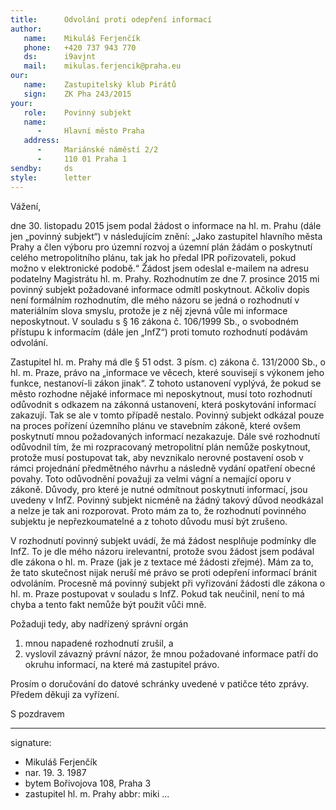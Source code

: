 ```yaml
---
title:      Odvolání proti odepření informací
author:
   name:    Mikuláš Ferjenčík
   phone:   +420 737 943 770
   ds:      i9avjnt
   mail:    mikulas.ferjencik@praha.eu
our:
   name:    Zastupitelský klub Pirátů
   sign:    ZK Pha 243/2015
your:
   role:    Povinný subjekt
   name:    
      -     Hlavní město Praha
   address:
      -     Mariánské náměstí 2/2
      -     110 01 Praha 1
sendby:     ds
style:      letter
---
```


Vážení,

dne 30. listopadu 2015 jsem podal žádost o informace na hl. m. Prahu (dále jen „povinný subjekt“) v následujícím znění: „Jako zastupitel hlavního města Prahy a člen výboru pro územní rozvoj a územní plán žádám o poskytnutí celého metropolitního plánu, tak jak ho předal IPR pořizovateli, pokud možno v elektronické podobě.“ Žádost jsem odeslal e-mailem na adresu podatelny Magistrátu hl. m. Prahy. Rozhodnutím ze dne 7. prosince 2015 mi povinný subjekt požadované informace odmítl poskytnout. Ačkoliv dopis není formálním rozhodnutím, dle mého názoru se jedná o rozhodnutí v materiálním slova smyslu, protože je z něj zjevná vůle mi informace neposkytnout. V souladu s § 16 zákona č. 106/1999 Sb., o svobodném přístupu k informacím (dále jen „InfZ“) proti tomuto rozhodnutí podávám odvolání.

Zastupitel hl. m. Prahy má dle § 51 odst. 3 písm. c) zákona č. 131/2000 Sb., o hl. m. Praze, právo na „informace ve věcech, které souvisejí s výkonem jeho funkce, nestanoví-li zákon jinak“. Z tohoto ustanovení vyplývá, že pokud se město rozhodne nějaké informace mi neposkytnout, musí toto rozhodnutí odůvodnit s odkazem na zákonná ustanovení, která poskytování informací zakazují. Tak se ale v tomto případě nestalo. Povinný subjekt odkázal pouze na proces pořízení územního plánu ve stavebním zákoně, které ovšem poskytnutí mnou požadovaných informací nezakazuje. Dále své rozhodnutí odůvodnil tím, že mi rozpracovaný metropolitní plán nemůže poskytnout, protože musí postupovat tak, aby nevznikalo nerovné postavení osob v rámci projednání předmětného návrhu a následně vydání opatření obecné povahy. Toto odůvodnění považuji za velmi vágní a nemající oporu v zákoně. Důvody, pro které je nutné odmítnout poskytnutí informací, jsou uvedeny v InfZ. Povinný subjekt nicméně na žádný takový důvod neodkázal a nelze je tak ani rozporovat. Proto mám za to, že rozhodnutí povinného subjektu je nepřezkoumatelné a z tohoto důvodu musí být zrušeno.

V rozhodnutí povinný subjekt uvádí, že má žádost nesplňuje podmínky dle InfZ. To je dle mého názoru irelevantní, protože svou žádost jsem podával dle zákona o hl. m. Praze (jak je z textace mé žádosti zřejmé). Mám za to, že tato skutečnost nijak neruší mé právo se proti odepření informací bránit odvoláním. Procesně má povinný subjekt při vyřizování žádosti dle zákona o hl. m. Praze postupovat v souladu s InfZ. Pokud tak neučinil, není to má chyba a tento fakt nemůže být použit vůči mně.

Požaduji tedy, aby nadřízený správní orgán 
 1. mnou napadené rozhodnutí zrušil, a
 2. vyslovil závazný právní názor, že mnou požadované informace patří do okruhu informací, na které má zastupitel právo.

Prosím o doručování do datové schránky uvedené v patičce této zprávy. Předem děkuji za vyřízení.

S pozdravem

---
signature:
  - Mikuláš Ferjenčík
  - nar. 19. 3. 1987
  - bytem Bořivojova 108, Praha 3
  - zastupitel hl. m. Prahy
abbr:       miki
...
